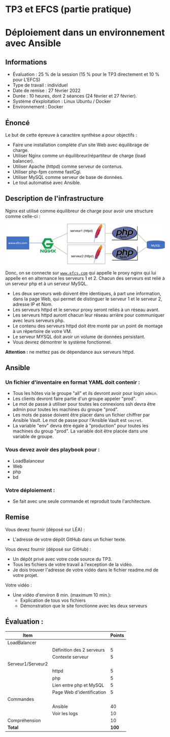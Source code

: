 # TP3 et EFCS (partie pratique)
# Déploiement dans un environnement avec Ansible

## Informations

- Évaluation : 25 % de la session (15 % pour le TP3 directement et 10 % pour L'EFCS)
- Type de travail : individuel
- Date de remise : 27 février 2022
- Durée : 10 heures, dont 2 séances (24 février et 27 février). 
- Système d’exploitation : Linux Ubuntu / Docker
- Environnement : Docker

## Énoncé
Le but de cette épreuve à caractère synthèse a pour objectifs :  
- Faire une installation complète d’un site Web avec équilibrage de charge.  
- Utiliser Nginx comme un équilibreur/répartiteur de charge (load balancer).  
- Utiliser Apache (httpd) comme serveur de contenus.  
- Utiliser php-fpm comme fastCgi.  
- Utiliser MySQL comme serveur de base de données.  
- Le tout automatisé avec Ansible.  

## Description de l'infrastructure

Nginx est utilisé comme équilibreur de charge pour avoir une structure comme celle-ci :

![Infra](img/EFCS.jpg)


Donc, on se connecte sur <code>www.efcs.com</code> qui appelle le proxy nginx qui lui appelle en en alternance les serveurs 1 et 2. Chacun des serveurs est relié à un serveur php et à un serveur MySQL.  

- Les deux serveurs web doivent être identiques, à part une information, dans la page Web, qui permet de distinguer le serveur 1 et le serveur 2, adresse IP et Nom.  
- Les serveurs httpd et le serveur proxy seront reliés à un réseau avant.  
- Les serveurs httpd auront chacun leur réseau arrière pour communiquer avec leurs serveurs php.  
- Le contenu des serveurs httpd doit être monté par un point de montage à un répertoire de votre VM.  
- Le serveur MYSQL doit avoir un volume de données persistant.  
- Vous devrez démontrer le système fonctionnel.  

**Attention :** ne mettez pas de dépendance aux serveurs httpd.

## Ansible 

### Un fichier d'inventaire en format YAML doit contenir :

- Tous les hôtes via le groupe "all" et ils devront avoir pour login <code>admin</code>.  
- Les clients devront faire partie d'un groupe appeler "prod".  
- Le mot de passe à utiliser pour toutes les connexions ssh devra être admin  pour toutes les machines du groupe "prod".  
- Les mots de passe doivent être placer dans un fichier chiffrer par Ansible Vault. Le mot de passe pour l'Ansible Vault est <code>secret</code>.  
- La variable "env" devra être égale à "production" pour toutes les machines du group "prod". La variable doit être placée dans une variable de groupe.  

### Vous devez avoir des playbook pour :

- LoadBalanceur
- Web
- php
- bd

### Votre déploiement :

- Se fait avec une seule commande et reproduit toute l'architecture.

## Remise 
Vous devez fournir (déposé sur LÉA) :

- L'adresse de votre dépôt GitHub dans un fichier texte.

Vous devez fournir (déposé sur GitHub) :

  - Un dépôt privé avec votre code source du TP3.  
  - Tous les fichiers de votre travail à l'exception de la vidéo.  
  - Je dois trouver l'adresse de votre vidéo dans le fichier readme.md de votre projet.  

Votre vidéo :  

- Une vidéo d'environ 8 min. (maximum 10 min.):  
	- Explication de tous vos fichiers  
	- Démonstration que le site fonctionne avec les deux serveurs

## Évaluation :
|Item ||Points  |
--- | --- | --- |
|LoadBalancer ||
||Définition des 2 serveurs|5|
||Contexte serveur|5|
|Serveur1/Serveur2 ||
||httpd|5
||php|5
||Lien entre php et MySQL |5
||Page Web d'identification |5
|Commandes ||
||Ansible|40|
||Voir les logs |10|
|Compréhension||10|
|**Total** ||**100**|